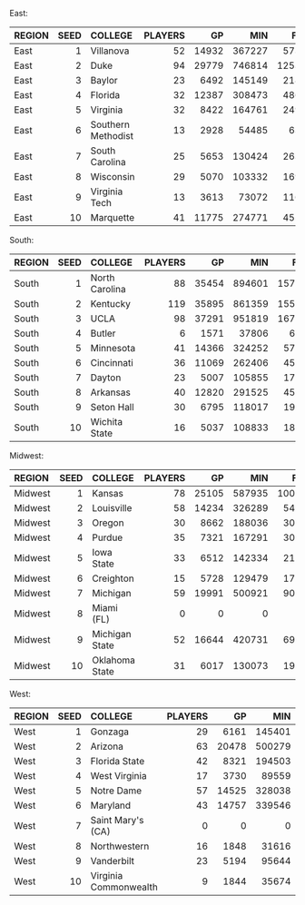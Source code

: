 East:

| REGION   |   SEED | COLLEGE            |   PLAYERS |    GP |    MIN |    FGM |    FGA |   FG_PCT |   FG3M |   FG3A |   FG3_PCT |   FTM |   FTA |   FT_PCT |   OREB |   DREB |    REB |   AST |   STL |   BLK |   TOV |    PF |    PTS |
|:---------|-------:|:-------------------|----------:|------:|-------:|-------:|-------:|---------:|-------:|-------:|----------:|------:|------:|---------:|-------:|-------:|-------:|------:|------:|------:|------:|------:|-------:|
| East     |      1 | Villanova          |        52 | 14932 | 367227 |  57324 | 129783 | 0.441691 |   9897 |  27348 |  0.361891 | 27569 | 35194 | 0.783343 |  11494 |  31954 |  57947 | 37005 | 10735 |  4008 | 14949 | 32945 | 152114 |
| East     |      2 | Duke               |        94 | 29779 | 746814 | 125371 | 269056 | 0.465966 |  20417 |  55443 |  0.368252 | 62809 | 80714 | 0.778167 |  31311 |  90966 | 129506 | 67844 | 20673 | 12550 | 39135 | 61625 | 333968 |
| East     |      3 | Baylor             |        23 |  6492 | 145149 |  21878 |  49182 | 0.444837 |   3747 |  10658 |  0.351566 | 10057 | 13150 | 0.76479  |   5897 |  14425 |  20424 | 15536 |  5233 |  2453 |  8493 | 13592 |  57560 |
| East     |      4 | Florida            |        32 | 12387 | 308473 |  48658 | 105520 | 0.461125 |   9957 |  27881 |  0.357124 | 19112 | 25380 | 0.753033 |  15327 |  42434 |  60561 | 28468 |  9082 |  5326 | 16022 | 26865 | 126385 |
| East     |      5 | Virginia           |        32 |  8422 | 164761 |  24971 |  54545 | 0.457805 |   5247 |  13922 |  0.376885 | 10216 | 13909 | 0.734488 |   8361 |  20709 |  29070 | 13014 |  4457 |  2830 |  9134 | 15907 |  65405 |
| East     |      6 | Southern Methodist |        13 |  2928 |  54485 |   6339 |  14764 | 0.429355 |    778 |   2243 |  0.346856 |  2580 |  3670 | 0.702997 |   2072 |   5859 |  11108 |  3074 |  1310 |  1173 |  1596 |  6568 |  16036 |
| East     |      7 | South Carolina     |        25 |  5653 | 130424 |  26375 |  54170 | 0.486893 |    678 |   2030 |  0.33399  | 11755 | 14982 | 0.784608 |   6698 |  12139 |  24838 | 13670 |  3425 |  1859 |  7096 | 13721 |  65183 |
| East     |      8 | Wisconsin          |        29 |  5070 | 103332 |  16940 |  39170 | 0.432473 |   3059 |   8839 |  0.346079 |  8427 | 10940 | 0.770292 |   3427 |  10768 |  14837 | 11556 |  3458 |  1557 |  5604 |  9545 |  45366 |
| East     |      9 | Virginia Tech      |        13 |  3613 |  73072 |  11670 |  26473 | 0.440826 |   2066 |   5728 |  0.360684 |  4583 |  5674 | 0.807719 |   2314 |   6391 |   9065 |  9094 |  2726 |   597 |  4095 |  6546 |  29989 |
| East     |     10 | Marquette          |        41 | 11775 | 274771 |  45575 |  99990 | 0.455795 |   5842 |  16689 |  0.35005  | 25941 | 33797 | 0.767553 |  11891 |  31455 |  47936 | 27953 |  9796 |  4834 | 14039 | 25245 | 122933 |

South:

| REGION   |   SEED | COLLEGE        |   PLAYERS |    GP |    MIN |    FGM |    FGA |   FG_PCT |   FG3M |   FG3A |   FG3_PCT |   FTM |    FTA |   FT_PCT |   OREB |   DREB |    REB |    AST |   STL |   BLK |   TOV |    PF |    PTS |
|:---------|-------:|:---------------|----------:|------:|-------:|-------:|-------:|---------:|-------:|-------:|----------:|------:|-------:|---------:|-------:|-------:|-------:|-------:|------:|------:|------:|------:|-------:|
| South    |      1 | North Carolina |        88 | 35454 | 894601 | 157657 | 340508 | 0.463005 |  20820 |  58391 |  0.356561 | 77923 | 101808 | 0.765391 |  41196 | 105415 | 155868 |  81972 | 28562 | 17079 | 47908 | 78823 | 414057 |
| South    |      2 | Kentucky       |       119 | 35895 | 861359 | 155118 | 342677 | 0.452665 |  22943 |  65798 |  0.348688 | 79631 | 104271 | 0.763692 |  37522 | 106639 | 160178 |  90269 | 25937 | 15669 | 48421 | 78525 | 412810 |
| South    |      3 | UCLA           |        98 | 37291 | 951819 | 167903 | 361648 | 0.464271 |  20089 |  56228 |  0.357277 | 82064 | 107942 | 0.76026  |  40449 | 109473 | 175660 | 104860 | 28029 | 17801 | 48644 | 83661 | 437959 |
| South    |      4 | Butler         |         6 |  1571 |  37806 |   6186 |  14099 | 0.438754 |   1489 |   4171 |  0.356988 |  3377 |   4163 | 0.811193 |    800 |   4040 |   5032 |   4661 |  1140 |   376 |  2211 |  2406 |  17238 |
| South    |      5 | Minnesota      |        41 | 14366 | 324252 |  57514 | 125470 | 0.458388 |   2844 |   7938 |  0.358276 | 29343 |  39409 | 0.744576 |  16677 |  35118 |  61787 |  28976 |  7911 |  7059 | 14600 | 35918 | 147215 |
| South    |      6 | Cincinnati     |        36 | 11069 | 262406 |  45078 |  99841 | 0.451497 |   2712 |   8146 |  0.332924 | 24662 |  33421 | 0.737919 |   9705 |  21416 |  55577 |  28034 |  4641 |  2849 |  9039 | 26572 | 117530 |
| South    |      7 | Dayton         |        23 |  5007 | 105855 |  17849 |  40349 | 0.442365 |    833 |   2693 |  0.30932  |  9142 |  11753 | 0.777843 |   1844 |   4192 |  14681 |  11280 |  2282 |   471 |  3662 | 10124 |  45673 |
| South    |      8 | Arkansas       |        40 | 12820 | 291525 |  45759 |  99216 | 0.461205 |   6405 |  17904 |  0.357741 | 21027 |  27775 | 0.757047 |  15240 |  32832 |  48072 |  28747 | 11071 |  5629 | 17465 | 27604 | 118950 |
| South    |      9 | Seton Hall     |        30 |  6795 | 118017 |  19643 |  49642 | 0.395693 |    796 |   2416 |  0.32947  | 13383 |  18334 | 0.729955 |   5431 |  10958 |  26990 |  10977 |  1910 |  2688 |  4042 | 16736 |  53465 |
| South    |     10 | Wichita State  |        16 |  5037 | 108833 |  18643 |  40175 | 0.464044 |   2053 |   5647 |  0.363555 |  8423 |  11395 | 0.739183 |   5500 |  10538 |  21331 |   8824 |  2739 |  2274 |  5222 | 12696 |  47762 |

Midwest:

| REGION   |   SEED | COLLEGE        |   PLAYERS |    GP |    MIN |    FGM |    FGA |   FG_PCT |   FG3M |   FG3A |   FG3_PCT |   FTM |   FTA |   FT_PCT |   OREB |   DREB |    REB |   AST |   STL |   BLK |   TOV |    PF |    PTS |
|:---------|-------:|:---------------|----------:|------:|-------:|-------:|-------:|---------:|-------:|-------:|----------:|------:|------:|---------:|-------:|-------:|-------:|------:|------:|------:|------:|------:|-------:|
| Midwest  |      1 | Kansas         |        78 | 25105 | 587935 | 100661 | 220806 | 0.455879 |  13055 |  36930 |  0.353506 | 51407 | 72423 | 0.709815 |  21901 |  60812 | 130407 | 50204 | 15050 | 10430 | 26366 | 58162 | 265784 |
| Midwest  |      2 | Louisville     |        58 | 14234 | 326289 |  54401 | 117789 | 0.461851 |   4668 |  13376 |  0.348983 | 24150 | 33211 | 0.727168 |  15516 |  35100 |  68590 | 30895 |  8788 |  5872 | 14767 | 32382 | 137620 |
| Midwest  |      3 | Oregon         |        30 |  8662 | 188036 |  30903 |  70970 | 0.435437 |   4520 |  12815 |  0.352711 | 12900 | 16256 | 0.793553 |   6188 |  17390 |  29425 | 21216 |  6122 |  2384 |  8549 | 18329 |  79226 |
| Midwest  |      4 | Purdue         |        35 |  7321 | 167291 |  30224 |  65619 | 0.460598 |   2074 |   5945 |  0.348864 | 15528 | 20166 | 0.770008 |   7092 |  17201 |  30427 | 15132 |  4242 |  2753 |  8476 | 17017 |  78050 |
| Midwest  |      5 | Iowa State     |        33 |  6512 | 142334 |  21669 |  47376 | 0.457383 |   4060 |  11037 |  0.367853 |  9619 | 12508 | 0.769027 |   5179 |  15474 |  23123 | 17213 |  5054 |  2210 |  7641 | 12289 |  57017 |
| Midwest  |      6 | Creighton      |        15 |  5728 | 129479 |  17828 |  39879 | 0.447052 |   4469 |  11004 |  0.406125 |  8575 | 11745 | 0.730097 |   4891 |  14936 |  28432 |  8036 |  2431 |  2480 |  4728 | 11818 |  48700 |
| Midwest  |      7 | Michigan       |        59 | 19991 | 500921 |  90606 | 199887 | 0.453286 |  12472 |  35269 |  0.353624 | 40416 | 52645 | 0.767708 |  20560 |  53687 |  81377 | 47692 | 14381 |  5852 | 27808 | 44486 | 234100 |
| Midwest  |      8 | Miami (FL)     |         0 |     0 |      0 |      0 |      0 | 0        |      0 |      0 |  0        |     0 |     0 | 0        |      0 |      0 |      0 |     0 |     0 |     0 |     0 |     0 |      0 |
| Midwest  |      9 | Michigan State |        52 | 16644 | 420731 |  69643 | 152949 | 0.455334 |  10052 |  28548 |  0.352108 | 35195 | 46600 | 0.755257 |  18914 |  49397 |  80760 | 46340 | 12753 |  5330 | 24412 | 37896 | 184533 |
| Midwest  |     10 | Oklahoma State |        31 |  6017 | 130073 |  19692 |  45980 | 0.428273 |   3478 |  10617 |  0.327587 |  9837 | 13400 | 0.734104 |   4792 |  12829 |  19455 | 12009 |  4771 |  1613 |  7625 | 13405 |  52699 |

West:

| REGION   |   SEED | COLLEGE               |   PLAYERS |    GP |    MIN |   FGM |    FGA |   FG_PCT |   FG3M |   FG3A |   FG3_PCT |   FTM |   FTA |   FT_PCT |   OREB |   DREB |   REB |   AST |   STL |   BLK |   TOV |    PF |    PTS |
|:---------|-------:|:----------------------|----------:|------:|-------:|------:|-------:|---------:|-------:|-------:|----------:|------:|------:|---------:|-------:|-------:|------:|------:|------:|------:|------:|------:|-------:|
| West     |      1 | Gonzaga               |        29 |  6161 | 145401 | 22947 |  46246 | 0.496194 |   4232 |  11778 |  0.359313 | 11486 | 14803 | 0.775923 |   6160 |  18608 | 24768 | 25704 |  5994 |  2699 | 10110 | 14099 |  61612 |
| West     |      2 | Arizona               |        63 | 20478 | 500279 | 76120 | 168319 | 0.452236 |  16657 |  46111 |  0.361237 | 36461 | 47497 | 0.767648 |  18405 |  56394 | 74801 | 51595 | 16025 |  6766 | 28510 | 39536 | 205358 |
| West     |      3 | Florida State         |        42 |  8321 | 194503 | 31086 |  70547 | 0.440642 |   6077 |  17259 |  0.352106 | 13712 | 17481 | 0.784394 |   7406 |  22453 | 33697 | 22052 |  6560 |  2584 | 10255 | 17593 |  81961 |
| West     |      4 | West Virginia         |        17 |  3730 |  89559 | 17530 |  40506 | 0.432775 |    638 |   1748 |  0.364988 | 12197 | 15348 | 0.794696 |    457 |   1283 | 12620 | 13103 |   709 |   215 |   640 |  8025 |  47895 |
| West     |      5 | Notre Dame            |        57 | 14525 | 328038 | 56691 | 121902 | 0.465053 |   3619 |  10278 |  0.352111 | 32903 | 42937 | 0.766308 |  15729 |  35156 | 59610 | 28159 |  8240 |  4180 | 16024 | 33596 | 149904 |
| West     |      6 | Maryland              |        43 | 14757 | 339546 | 51263 | 111252 | 0.460782 |   5579 |  15865 |  0.351654 | 26631 | 35555 | 0.749008 |  18342 |  40455 | 61775 | 34771 |  9601 |  5848 | 20373 | 33626 | 134736 |
| West     |      7 | Saint Mary's (CA)     |         0 |     0 |      0 |     0 |      0 | 0        |      0 |      0 |  0        |     0 |     0 | 0        |      0 |      0 |     0 |     0 |     0 |     0 |     0 |     0 |      0 |
| West     |      8 | Northwestern          |        16 |  1848 |  31616 |  4938 |  11848 | 0.416779 |      5 |     59 |  0.084745 |  2515 |  3450 | 0.728985 |    731 |   1795 |  5404 |  3645 |   711 |   191 |   736 |  4285 |  12396 |
| West     |      9 | Vanderbilt            |        23 |  5194 |  95644 | 12878 |  28062 | 0.458912 |   1599 |   4530 |  0.35298  |  5840 |  8287 | 0.704718 |   5147 |  10875 | 21840 |  6943 |  2105 |  1904 |  4405 | 10766 |  33195 |
| West     |     10 | Virginia Commonwealth |         9 |  1844 |  35674 |  5556 |  12378 | 0.44886  |   1139 |   3104 |  0.366945 |  2151 |  2862 | 0.751572 |   1261 |   2946 |  4207 |  4541 |  1488 |   649 |  2417 |  3676 |  14402 |